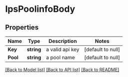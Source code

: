 # IpsPoolinfoBody

## Properties
Name | Type | Description | Notes
------------ | ------------- | ------------- | -------------
**Key** | **string** | a valid api key | [default to null]
**Pool** | **string** | a pool name | [default to null]

[[Back to Model list]](../README.md#documentation-for-models) [[Back to API list]](../README.md#documentation-for-api-endpoints) [[Back to README]](../README.md)

